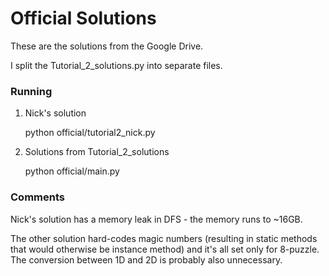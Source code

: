 # Official Solutions

These are the solutions from the Google Drive.

I split the Tutorial_2_solutions.py into separate files.

### Running

1) Nick's solution

    python official/tutorial2_nick.py

2) Solutions from Tutorial_2_solutions

    python official/main.py

### Comments

Nick's solution has a memory leak in DFS - the memory runs to ~16GB.

The other solution hard-codes magic numbers (resulting in static methods that would otherwise be instance method) 
and it's all set only for 8-puzzle.
The conversion between 1D and 2D is probably also unnecessary.